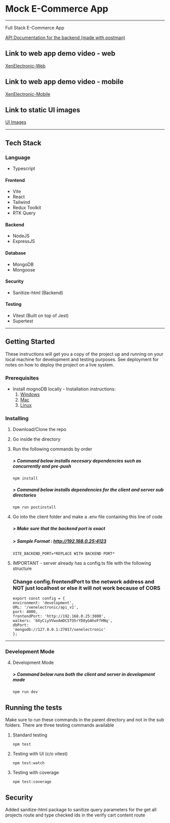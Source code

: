 

# Mock E-Commerce App

---

Full Stack E-Commerce App

[API Documentation for the backend (made with postman)](https://documenter.getpostman.com/view/12540159/VUqoQJoi)

## Link to web app demo video - web

[XenElectronic-Web](https://www.dropbox.com/s/mrjj6e49wkmjhhx/xenelectronic-web.mov?dl=0)

## Link to web app demo video - mobile

[XenElectronic-Mobile](https://www.dropbox.com/s/cfmsyl52hmsrgm8/xendit-mobile.mov?dl=0)

## Link to static UI images

[UI Images](https://www.dropbox.com/sh/ulbtwd9pi1zcxnt/AAAsEcHUCy2-D7e1DtMHEyxca?dl=0)

---

## Tech Stack

### Language

- Typescript

#### Frontend

- Vite
- React
- Tailwind
- Redux Toolkit
- RTK Query

#### Backend

- NodeJS
- ExpressJS

#### Database

- MongoDB
- Mongoose

#### Security

- Sanitize-html (Backend)

#### Testing

- Vitest (Built on top of Jest)
- Supertest

---

## Getting Started

These instructions will get you a copy of the project up and running on your local machine for development and testing purposes. See deployment for notes on how to deploy the project on a live system.

### Prerequisites

- Install mognoDB locally - Installation instructions:
  1. [Windows](https://www.mongodb.com/docs/manual/tutorial/install-mongodb-on-windows/)
  2. [Mac](https://www.mongodb.com/docs/manual/tutorial/install-mongodb-on-os-x/)
  3. [Linux](https://www.mongodb.com/docs/manual/administration/install-on-linux/)

### Installing

1. Download/Clone the repo

2. Go inside the directory

3. Run the following commands by order

   ##### > _Command below installs necesary dependencies such as concurrently and pre-push_

   ```
   npm install
   ```

   ##### > _Command below installs dependencies for the client and server sub directories_

   ```
   npm run postinstall
   ```

4. Go into the client folder and make a .env file containing this line of code

   ##### > _Make sure that the backend port is exact_

   ##### > _Sample Format : http://192.168.0.25:4123_

   ```
   VITE_BACKEND_PORT=*REPLACE WITH BACKEND PORT*
   ```

5. IMPORTANT - server already has a config.ts file with the following structure

   ### Change config.frontendPort to the network address and NOT just localhost or else it will not work because of CORS

   ```
   export const config = {
   environment: 'development',
   URL: '/xenelectronic/api_v1',
   port: 4000,
   frontendPort: 'http://192.168.0.25:3000',
   walkers: 'bXyCiyVVwxAmDCSTOSrYDOyGAhoFfHNq',
   dbPort:
   'mongodb://127.0.0.1:27017/xenelectronic'
   };

   ```

---

### Development Mode

4. Development Mode

   ##### > _Command below runs both the client and server in development mode_

   ```
   npm run dev
   ```

## Running the tests

Make sure to run these commands in the parent directory and not in the sub folders. There are three testing commands available

1. Standard testing

   ```
   npm test
   ```

2. Testing with UI (c/o vitest)

   ```
   npm test:watch
   ```

3. Testing with coverage

   ```
   npm test:coverage
   ```

## Security

Added sanitize-html package to sanitize query parameters for the get all projects route and type checked ids in the verify cart content route

